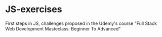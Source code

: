 # JS-exercises
First steps in JS, challenges proposed in the Udemy's course "Full Stack Web Development Masteclass: Beginner To Advanced"
